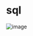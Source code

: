 # sql


![image](https://github.com/Bruno-Luna/sql/assets/80595156/765c6018-33e4-40b5-8b30-29a9e55cc2da)
